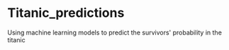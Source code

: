 # Titanic_predictions
Using machine learning models to predict the survivors' probability in the titanic
